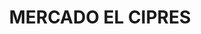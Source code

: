 ---
title: "MERCADO EL CIPRES"
url: /mexicali/mercado-el-cipres-calzada-el-robledo/
shop: supermercado
---